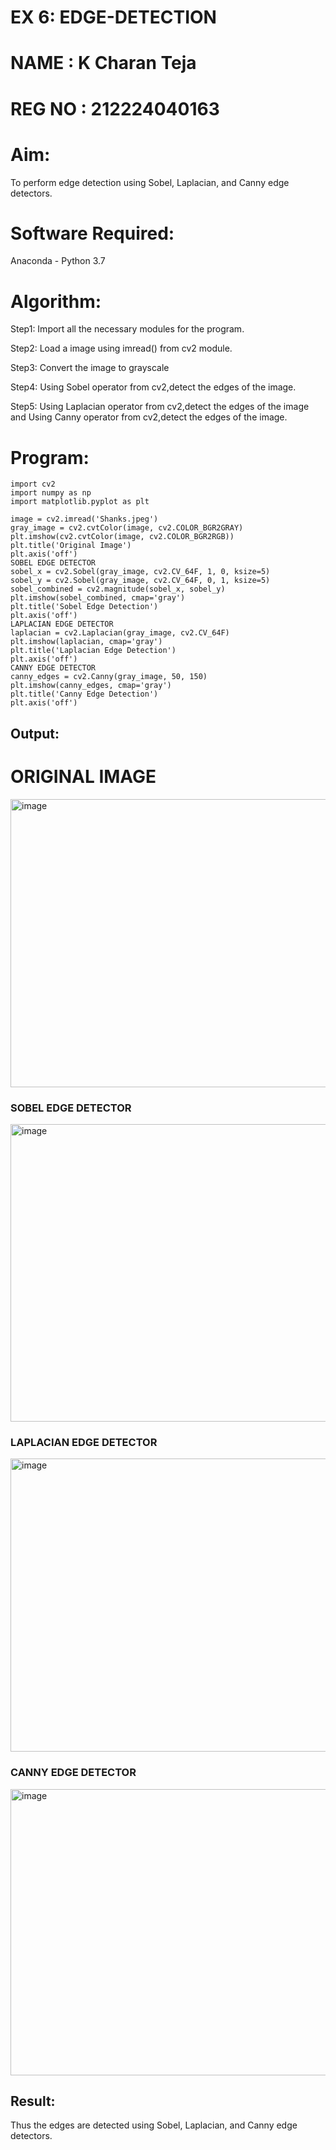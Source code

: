 # EX 6: EDGE-DETECTION
# NAME : K Charan Teja
# REG NO : 212224040163
# Aim:
To perform edge detection using Sobel, Laplacian, and Canny edge detectors.

# Software Required:
Anaconda - Python 3.7

# Algorithm:
Step1:
Import all the necessary modules for the program.

Step2:
Load a image using imread() from cv2 module.

Step3:
Convert the image to grayscale

Step4:
Using Sobel operator from cv2,detect the edges of the image.

Step5:
Using Laplacian operator from cv2,detect the edges of the image and Using Canny operator from cv2,detect the edges of the image.

# Program:
```
import cv2
import numpy as np
import matplotlib.pyplot as plt

image = cv2.imread('Shanks.jpeg')
gray_image = cv2.cvtColor(image, cv2.COLOR_BGR2GRAY)
plt.imshow(cv2.cvtColor(image, cv2.COLOR_BGR2RGB))
plt.title('Original Image')
plt.axis('off')
SOBEL EDGE DETECTOR
sobel_x = cv2.Sobel(gray_image, cv2.CV_64F, 1, 0, ksize=5) 
sobel_y = cv2.Sobel(gray_image, cv2.CV_64F, 0, 1, ksize=5)  
sobel_combined = cv2.magnitude(sobel_x, sobel_y)  
plt.imshow(sobel_combined, cmap='gray')
plt.title('Sobel Edge Detection')
plt.axis('off')
LAPLACIAN EDGE DETECTOR
laplacian = cv2.Laplacian(gray_image, cv2.CV_64F)
plt.imshow(laplacian, cmap='gray')
plt.title('Laplacian Edge Detection')
plt.axis('off')
CANNY EDGE DETECTOR
canny_edges = cv2.Canny(gray_image, 50, 150)
plt.imshow(canny_edges, cmap='gray')
plt.title('Canny Edge Detection')
plt.axis('off')
``` 

## Output:

# ORIGINAL IMAGE
<img width="632" height="461" alt="image" src="https://github.com/user-attachments/assets/cb1aa65d-8a5e-4256-b227-063f1b147793" />

### SOBEL EDGE DETECTOR

<img width="640" height="476" alt="image" src="https://github.com/user-attachments/assets/79b3cef7-9581-4450-82c9-7f5eabca6607" />

### LAPLACIAN EDGE DETECTOR
<img width="631" height="469" alt="image" src="https://github.com/user-attachments/assets/dfc5af15-9a16-43b7-951b-777efe6507d0" />

### CANNY EDGE DETECTOR
<img width="648" height="458" alt="image" src="https://github.com/user-attachments/assets/7ca65485-f4bd-420e-87a9-aac0cddd7c10" />


## Result:
Thus the edges are detected using Sobel, Laplacian, and Canny edge detectors.
